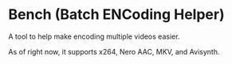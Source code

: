 
# Bench (Batch ENCoding Helper)

A tool to help make encoding multiple videos easier.

As of right now, it supports x264, Nero AAC, MKV, and Avisynth. 

